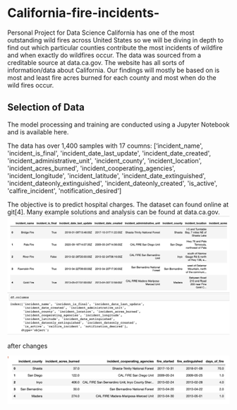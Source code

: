 # California-fire-incidents-
Personal Project for Data Science
California has one of the most outstanding wild fires across United States so we will be diving in depth to find out which particular counties contribute the most incidents of wildfire and when exactly do wildfires occur. The data was sourced from a creditable source at data.ca.gov. The website has all sorts of information/data about California. Our findings will mostly be based on is most and least fire acres burned for each county and most when do the wild fires occur.

## Selection of Data
The model processing and training are conducted using a Jupyter Notebook and is available here.

The data has over 1,400 samples with 17 coumns: 
       [‘incident_name', 'incident_is_final', 'incident_date_last_update',
       'incident_date_created', 'incident_administrative_unit',
       'incident_county', 'incident_location', 'incident_acres_burned',
       'incident_cooperating_agencies', 'incident_longitude',
       'incident_latitude', 'incident_date_extinguished',
       'incident_dateonly_extinguished', 'incident_dateonly_created',
       'is_active', 'calfire_incident', 'notification_desired']

The objective is to predict hospital charges. The dataset can found online at git[4]. Many example solutions and analysis can be found at data.ca.gov. 
![Picture1](pic1.png)

after changes 

![Picture1](pic2.png)
